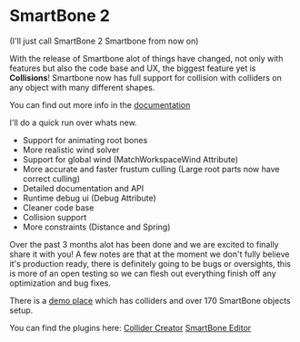# SmartBone 2

(I'll just call SmartBone 2 Smartbone from now on)

With the release of Smartbone alot of things have changed, not only with features but also the code base and UX, the biggest feature yet is **Collisions**! Smartbone now has full support for collision with colliders on any object with many different shapes.

You can find out more info in the [documentation](https://celnakrblx.github.io/SmartBone-2/docs/intro)

I'll do a quick run over whats new.

* Support for animating root bones
* More realistic wind solver
* Support for global wind (MatchWorkspaceWind Attribute)
* More accurate and faster frustum culling (Large root parts now have correct culling)
* Detailed documentation and API
* Runtime debug ui (Debug Attribute)
* Cleaner code base
* Collision support
* More constraints (Distance and Spring)

Over the past 3 months alot has been done and we are excited to finally share it with you! A few notes are that at the moment we don't fully believe it's production ready, there is definitely going to be bugs or oversights, this is more of an open testing so we can flesh out everything finish off any optimization and bug fixes.

There is a [demo place](https://www.roblox.com/games/14405998010/Smartbone-2) which has colliders and over 170 SmartBone objects setup.

You can find the plugins here:
[Collider Creator](https://create.roblox.com/marketplace/asset/15539103407/Collider-Creator%3Fkeyword=&pageNumber=&pagePosition=)
[SmartBone Editor](https://create.roblox.com/marketplace/asset/15539148341/SmartBone-Editor%3Fkeyword=&pageNumber=&pagePosition=)
